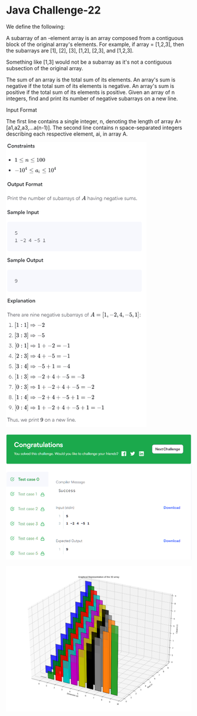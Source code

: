 # Java Challenge-22

We define the following:

A subarray of an -element array is an array composed from a contiguous block of the original array's elements. 
For example, if array = [1,2,3], then the subarrays are [1], [2], [3], [1,2], [2,3], and [1,2,3]. 

Something like [1,3] would not be a subarray as it's not a contiguous subsection of the original array.

The sum of an array is the total sum of its elements.
An array's sum is negative if the total sum of its elements is negative.
An array's sum is positive if the total sum of its elements is positive.
Given an array of n integers, find and print its number of negative subarrays on a new line.

Input Format

The first line contains a single integer, n, denoting the length of array A=[a1,a2,a3,...a(n-1)].
The second line contains n space-separated integers describing each respective element, ai, in array A.

![IMG](./img/_22_01.png)

![IMG](./img/_22_02.png)

![IMG](./img/_22_03.png)